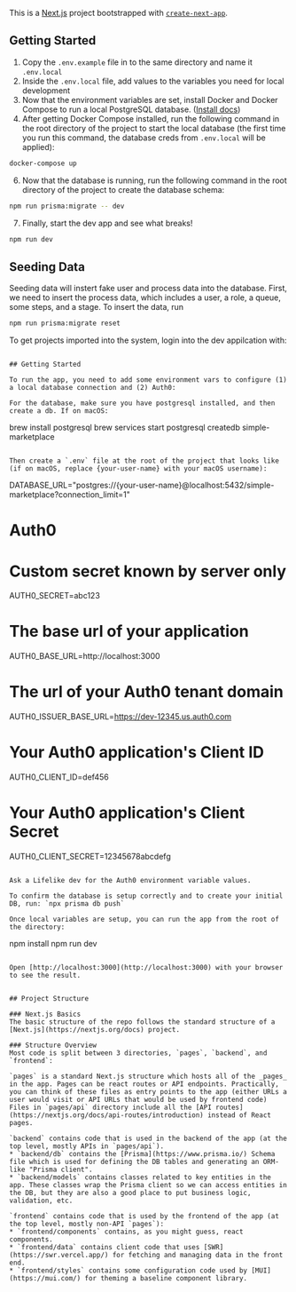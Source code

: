 This is a [Next.js](https://nextjs.org/) project bootstrapped with [`create-next-app`](https://github.com/vercel/next.js/tree/canary/packages/create-next-app).

## Getting Started

1. Copy the `.env.example` file in to the same directory and name it
   `.env.local`
2. Inside the `.env.local` file, add values to the variables you need for local
   development
3. Now that the environment variables are set, install Docker and Docker Compose
   to run a local PostgreSQL database.
   ([Install docs](https://docs.docker.com/compose/install/))
4. After getting Docker Compose installed, run the following command in the root
   directory of the project to start the local database (the first time you run
   this command, the database creds from `.env.local` will be applied):

```bash
docker-compose up
```

6. Now that the database is running, run the following command in the root
   directory of the project to create the database schema:

```bash
npm run prisma:migrate -- dev
```

7. Finally, start the dev app and see what breaks!

```bash
npm run dev
```

## Seeding Data

Seeding data will instert fake user and process data into the database. First,
we need to insert the process data, which includes a user, a role, a queue, some
steps, and a stage. To insert the data, run

```bash
npm run prisma:migrate reset
```

To get projects imported into the system, login into the dev appilcation with:

```

## Getting Started

To run the app, you need to add some environment vars to configure (1) a local database connection and (2) Auth0:

For the database, make sure you have postgresql installed, and then create a db. If on macOS:
```
brew install postgresql
brew services start postgresql
createdb simple-marketplace
```

Then create a `.env` file at the root of the project that looks like (if on macOS, replace {your-user-name} with your macOS username):
```
DATABASE_URL="postgres://{your-user-name}@localhost:5432/simple-marketplace?connection_limit=1"

# Auth0
# Custom secret known by server only
AUTH0_SECRET=abc123
# The base url of your application
AUTH0_BASE_URL=http://localhost:3000
# The url of your Auth0 tenant domain
AUTH0_ISSUER_BASE_URL=https://dev-12345.us.auth0.com
# Your Auth0 application's Client ID
AUTH0_CLIENT_ID=def456
# Your Auth0 application's Client Secret
AUTH0_CLIENT_SECRET=12345678abcdefg
```

Ask a Lifelike dev for the Auth0 environment variable values.

To confirm the database is setup correctly and to create your initial DB, run: `npx prisma db push` 

Once local variables are setup, you can run the app from the root of the directory:
```
npm install
npm run dev
```

Open [http://localhost:3000](http://localhost:3000) with your browser to see the result.


## Project Structure

### Next.js Basics
The basic structure of the repo follows the standard structure of a [Next.js](https://nextjs.org/docs) project.

### Structure Overview
Most code is split between 3 directories, `pages`, `backend`, and `frontend`: 

`pages` is a standard Next.js structure which hosts all of the _pages_ in the app. Pages can be react routes or API endpoints. Practically, you can think of these files as entry points to the app (either URLs a user would visit or API URLs that would be used by frontend code) Files in `pages/api` directory include all the [API routes](https://nextjs.org/docs/api-routes/introduction) instead of React pages. 

`backend` contains code that is used in the backend of the app (at the top level, mostly APIs in `pages/api`). 
* `backend/db` contains the [Prisma](https://www.prisma.io/) Schema file which is used for defining the DB tables and generating an ORM-like "Prisma client". 
* `backend/models` contains classes related to key entities in the app. These classes wrap the Prisma client so we can access entities in the DB, but they are also a good place to put business logic, validation, etc.

`frontend` contains code that is used by the frontend of the app (at the top level, mostly non-API `pages`):
* `frontend/components` contains, as you might guess, react components. 
* `frontend/data` contains client code that uses [SWR](https://swr.vercel.app/) for fetching and managing data in the front end. 
* `frontend/styles` contains some configuration code used by [MUI](https://mui.com/) for theming a baseline component library.  
